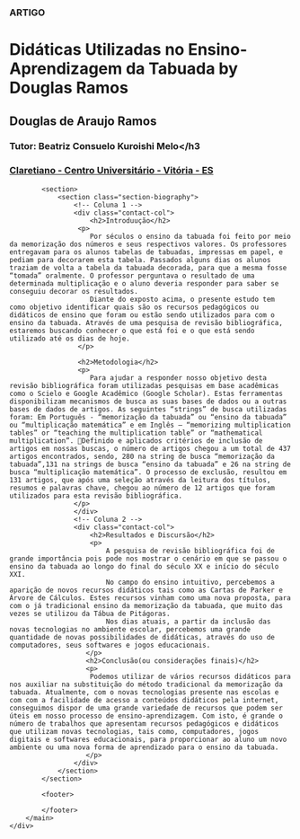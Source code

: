 ### ARTIGO
# Didáticas Utilizadas no Ensino-Aprendizagem da Tabuada by Douglas Ramos</title>
## Douglas de Araujo Ramos</h2>
### Tutor: Beatriz Consuelo Kuroishi Melo</h3
### [Claretiano - Centro Universitário - Vitória - ES](https://claretiano.edu.br/)

            <section>
                <section class="section-biography">
                    <!-- Coluna 1 -->
                    <div class="contact-col">
                        <h2>Introduução</h2>
                     <p>
                        Por séculos o ensino da tabuada foi feito por meio da memorização dos números e seus respectivos valores. Os professores entregavam para os alunos tabelas de tabuadas, impressas em papel, e pediam para decorarem esta tabela. Passados alguns dias os alunos traziam de volta a tabela da tabuada decorada, para que a mesma fosse “tomada” oralmente. O professor perguntava o resultado de uma determinada multiplicação e o aluno deveria responder para saber se conseguiu decorar os resultados. 
                        Diante do exposto acima, o presente estudo tem como objetivo identificar quais são os recursos pedagógicos ou didáticos de ensino que foram ou estão sendo utilizados para com o ensino da tabuada. Através de uma pesquisa de revisão bibliográfica, estaremos buscando conhecer o que está foi e o que está sendo utilizado até os dias de hoje.
                     </p>

                     <h2>Metodologia</h2>
                     <p>
                        Para ajudar a responder nosso objetivo desta revisão bibliográfica foram utilizadas pesquisas em base acadêmicas como o Scielo e Google Acadêmico (Google Scholar). Estas ferramentas disponibilizam mecanismos de busca as suas bases de dados ou a outras bases de dados de artigos. As seguintes “strings” de busca utilizadas foram: Em Português - “memorização da tabuada” ou “ensino da tabuada” ou “multiplicação matemática” e em Inglês – “memorizing multiplication tables” or “teaching the multiplication table” or “mathematical multiplication”. Definido e aplicados critérios de inclusão de artigos em nossas buscas, o número de artigos chegou a um total de 437 artigos encontrados, sendo, 280 na string de busca “memorização da tabuada”,131 na strings de busca “ensino da tabuada” e 26 na string de busca “multiplicação matemática”. O processo de exclusão, resultou em 131 artigos, que após uma seleção através da leitura dos títulos, resumos e palavras chave, chegou ao número de 12 artigos que foram utilizados para esta revisão bibliográfica.
                    </p>
                    </div>
                    <!-- Coluna 2 -->
                    <div class="contact-col">
                        <h2>Resultados e Discursão</h2>
                        <p>
                            A pesquisa de revisão bibliográfica foi de grande importância pois pode nos mostrar o cenário em que se passou o ensino da tabuada ao longo do final do século XX e início do século XXI.
                            No campo do ensino intuitivo, percebemos a aparição de novos recursos didáticos tais como as Cartas de Parker e Árvore de Cálculos. Estes recursos vinham como uma nova proposta, para com o já tradicional ensino da memorização da tabuada, que muito das vezes se utilizou da Tábua de Pitágoras.
                            Nos dias atuais, a partir da inclusão das novas tecnologias no ambiente escolar, percebemos uma grande quantidade de novas possibilidades de didáticas, através do uso de computadores, seus softwares e jogos educacionais.
                       </p>
                       <h2>Conclusão(ou considerações finais)</h2>
                       <p>
                        Podemos utilizar de vários recursos didáticos para nos auxiliar na substituição do método tradicional da memorização da tabuada. Atualmente, com o novas tecnologias presente nas escolas e com com a facilidade de acesso a conteúdos didáticos pela internet, conseguimos dispor de uma grande variedade de recursos que podem ser úteis em nosso processo de ensino-aprendizagem. Com isto, é grande o número de trabalhos que apresentam recursos pedagógicos e didáticos que utilizam novas tecnologias, tais como, computadores, jogos digitais e softwares educacionais, para proporcionar ao aluno um novo ambiente ou uma nova forma de aprendizado para o ensino da tabuada.
                       </p>
                    </div>
                </section>
            </section>

            <footer>
         
            </footer>
        </main>
    </div>
</body>
